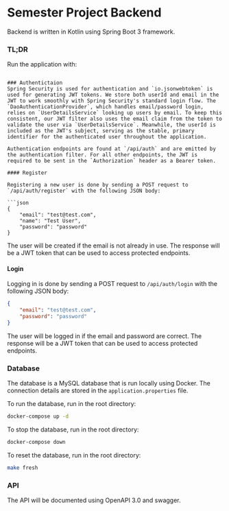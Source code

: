 # Semester Project Backend
Backend is written in Kotlin using Spring Boot 3 framework.

### TL;DR

Run the application with:

```

### Authentictaion
Spring Security is used for authentication and `io.jsonwebtoken` is used for generating JWT tokens. We store both userId and email in the JWT to work smoothly with Spring Security's standard login flow. The `DaoAuthenticationProvider`, which handles email/password login, relies on `UserDetailsService` looking up users by email. To keep this consistent, our JWT filter also uses the email claim from the token to validate the user via `UserDetailsService`. Meanwhile, the userId is included as the JWT's subject, serving as the stable, primary identifier for the authenticated user throughout the application.

Authentication endpoints are found at `/api/auth` and are emitted by the authentication filter. For all other endpoints, the JWT is required to be sent in the `Authorization` header as a Bearer token.

#### Register

Registering a new user is done by sending a POST request to `/api/auth/register` with the following JSON body:

```json
{
    "email": "test@test.com",
    "name": "Test User",
    "password": "password"
}
```

The user will be created if the email is not already in use. The response will be a JWT token that can be used to access protected endpoints.

#### Login

Logging in is done by sending a POST request to `/api/auth/login` with the following JSON body:

```json
{
    "email": "test@test.com",
    "password": "password"
}
```

The user will be logged in if the email and password are correct. The response will be a JWT token that can be used to access protected endpoints.

### Database

The database is a MySQL database that is run locally using Docker. The connection details are stored in the `application.properties` file.

To run the database, run in the root directory:

```bash
docker-compose up -d
```

To stop the database, run in the root directory:

```bash
docker-compose down
```

To reset the database, run in the root directory:

```bash
make fresh
```

### API

The API will be documented using OpenAPI 3.0 and swagger.

